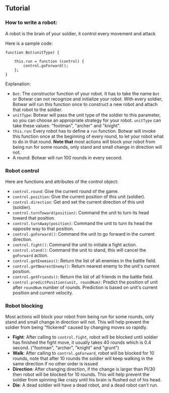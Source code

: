 ## Tutorial

### How to write a robot:

A robot is the brain of your soldier, it control every movement and attack

Here is a sample code:

	function Bot(unitType) {
	
	    this.run = function (control) {
			control.goForward();
	    };
	}

Explanation:
 
 - `Bot`: The constructor function of your robot. It has to take the name `Bot` or Botwar can not recognize and initialize your robot. With every soldier, Botwar will run this function once to construct a new robot and attach that robot to the soldier.
 - `unitType`: Botwar will pass the unit type of the soldier to this parameter, so you can choose an appropriate strategy for your robot. `unitType` can take these values: "footman", "archer" and "knight".
 - `this.run`: Every robot has to define a `run` function. Botwar will invoke this function once at the beginning of every round, to let your robot what to do in that round. **Note that** most actions will block your robot from being run for some rounds, only stand and small change in direction will not.
 - A round: Botwar will run 100 rounds in every second.

### Robot control

Here are functions and attributes of the control object:

 - `control.round`: Give the current round of the game.
 - `control.position`: Give the current position of this unit (soldier).
 - `control.direction`: Get and set the current direction of this unit (soldier).
 - `control.turnToward(position)`: Command the unit to turn its head toward that position.
 - `control.turnAway(position)`: Command the unit to turn its head the opposite way to that position.
 - `control.goForward()`: Command the unit to go forward in the current direction.
 - `control.fight()`: Command the unit to initiate a fight action.
 - `control.stand()`: Command the unit to stand, this will cancel the `goForward` action.
 - `control.getEnemies()`: Return the list of all enemies in the battle field.
 - `control.getNearestEnemy()`: Return nearest enemy to the unit's current position.
 - `control.getFriends()`: Return the list of all friends in the battle field.
 - `control.predictPosition(unit, roundNum)`: Predict the position of unit after `roundNum` number of rounds. Prediction is based on unit's current position and current velocity.
 

### Robot blocking

Most actions will block your robot from being run for some rounds, only stand and small change in direction will not. This will help prevent the soldier from being "flickered" caused by changing moves so rapidly.

 - **Fight**: After calling to `control.fight`, robot will be blocked until soldier has finished the fight move, it usually takes 40 rounds which is 0.4 second. ("footman", "archer", "knight" and "grunt") 
 - **Walk**: After calling to `control.goForward`, robot will be blocked for 10 rounds, note that after 10 rounds the soldier will keep walking in the same direction if no other order is issued
 - **Direction**: After changing direction, if the change is larger than PI/30 then robot will be blocked for 10 rounds. This will help prevent the soldier from spinning like crazy until his brain is flushed out of his head.
 - **Die**: A dead soldier will have a dead robot, and a dead robot can't run.